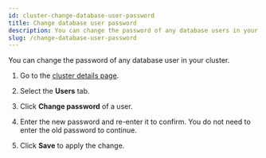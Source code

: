 ```yaml
---
id: cluster-change-database-user-password
title: Change database user password
description: You can change the password of any database users in your cluster.
slug: /change-database-user-password
---
```


You can change the password of any database user in your cluster.

1. Go to the [cluster details page](cluster-check-status-and-metrics.md#check-cluster-details).

2. Select the **Users** tab.

3. Click **Change password** of a user.

4. Enter the new password and re-enter it to confirm. You do not need to enter the old password to continue.

5. Click **Save** to apply the change.
